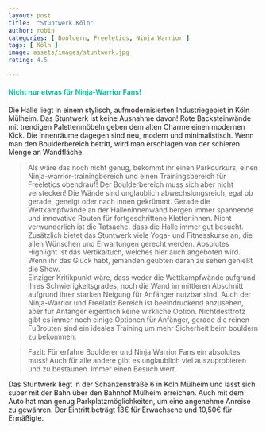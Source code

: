 ```yaml
---
layout: post
title:  "Stuntwerk Köln"
author: robin
categories: [ Bouldern, Freeletics, Ninja Warrior ]
tags: [ Köln ]
image: assets/images/stuntwerk.jpg
rating: 4.5

---
```



#### <span style="color:#00c5a1">Nicht nur etwas für Ninja-Warrior Fans!</span>

Die Halle liegt in einem stylisch, aufmodernisierten Industriegebiet in Köln Mülheim. Das Stuntwerk ist keine Ausnahme davon! Rote Backsteinwände mit trendigen Palettenmöbeln geben dem alten Charme einen modernen Kick. Die Innenräume dagegen sind neu, modern und minimalistisch. Wenn man den Boulderbereich betritt, wird man erschlagen von der schieren Menge an Wandfläche.
> Als wäre das noch nicht genug, bekommt ihr einen Parkourkurs, einen Ninja-warrior-trainingbereich und einen Trainingsbereich für Freeletics obendrauf!
Der Boulderbereich muss sich aber nicht verstecken! Die Wände sind unglaublich abwechslungsreich, egal ob gerade, geneigt oder nach innen gekrümmt. Gerade die Wettkampfwände an der Halleninnenwand bergen immer spannende und innovative Routen für fortgeschrittene Kletter:innen. Nicht verwunderlich ist die Tatsache, dass die Halle immer gut besucht. Zusätzlich bietet das Stuntwerk viele Yoga- und Fitnesskurse an, die allen Wünschen und Erwartungen gerecht werden. Absolutes Highlight ist das Vertikaltuch, welches hier auch angeboten wird. Wenn ihr das Glück habt, jemanden geübten daran zu sehen genießt die Show.  
Einziger Kritikpunkt wäre, dass weder die Wettkampfwände aufgrund ihres Schwierigkeitsgrades, noch die Wand im mittleren Abschnitt aufgrund ihrer starken Neigung für Anfänger nutzbar sind. Auch der Ninja-Warrior und Freelatix Bereich ist beeindruckend anzusehen, aber für Anfänger eigentlich keine wirkliche Option. Nichtdesttrotz gibt es immer noch einige Optionen für Anfänger, gerade die reinen Fußrouten sind ein ideales Training um mehr Sicherheit beim bouldern zu bekommen.  

>Fazit: Für erfahre Boulderer und Ninja Warrior Fans ein absolutes muss! Auch für alle andere gibt es unglaublich viel auszuprobieren und zu bestaunen. Immer einen Besuch wert.

Das Stuntwerk liegt in der Schanzenstraße 6 in Köln Mülheim und lässt sich super mit der Bahn über den Bahnhof Mülheim erreichen. Auch mit dem Auto hat man genug Parkplatzmöglichkeiten, um eine angenehme Anreise zu gewähren. Der Eintritt beträgt 13€ für Erwachsene und 10,50€ für Ermäßigte.

